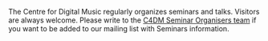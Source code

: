 The Centre for Digital Music regularly organizes seminars and talks. Visitors are always welcome.
Please write to the [C4DM Seminar Organisers team](mailto:c4dm-seminar-organisers@qmul.ac.uk) if you want to be added to our mailing list with Seminars information. 
